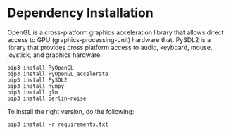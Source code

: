 # Dependency Installation
OpenGL is a cross-platform graphics acceleration library that allows direct access
to GPU (graphics-processing-unit) hardware that. PySDL2 is a library that provides
cross platform access to audio, keyboard, mouse, joystick, and graphics hardware.
```
pip3 install PyOpenGL
pip3 install PyOpenGL_accelerate
pip3 install PySDL2
pip3 install numpy
pip3 install glm
pip3 install perlin-noise
```

To install the right version, do the following:
```
pip3 install -r requirements.txt
```